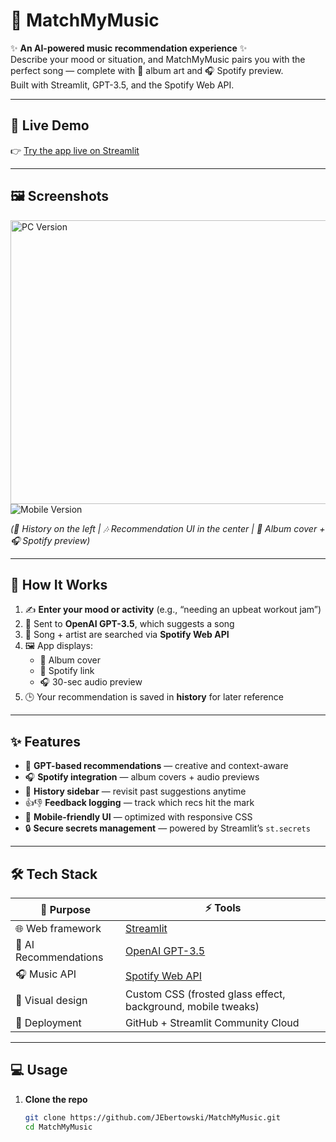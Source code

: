 # 🎵 MatchMyMusic  

✨ **An AI-powered music recommendation experience** ✨  
Describe your mood or situation, and MatchMyMusic pairs you with the perfect song — complete with 🎨 album art and 🎧 Spotify preview.  
Built with Streamlit, GPT-3.5, and the Spotify Web API.  

---

## 🚀 Live Demo  
👉 [Try the app live on Streamlit](https://matchmymusic.streamlit.app)  

---

## 🖼️ Screenshots
<img width="986" height="454" alt="PC Version" src="https://github.com/user-attachments/assets/880506e3-bd8a-49e1-83bd-113549ef07b0" /> ![Mobile Version](https://github.com/user-attachments/assets/6556d238-f6ed-4335-849b-4f724cbaad78)




*(📜 History on the left | 🎶 Recommendation UI in the center | 🎨 Album cover + 🎧 Spotify preview)*  

---

## 🔎 How It Works  

1. ✍️ **Enter your mood or activity** (e.g., “needing an upbeat workout jam”)  
2. 🤖 Sent to **OpenAI GPT-3.5**, which suggests a song  
3. 🎼 Song + artist are searched via **Spotify Web API**  
4. 🖼️ App displays:  
   - 🎨 Album cover  
   - 🔗 Spotify link  
   - 🎧 30-sec audio preview  
5. 🕒 Your recommendation is saved in **history** for later reference  

---

## ✨ Features  

- 🤖 **GPT-based recommendations** — creative and context-aware  
- 🎧 **Spotify integration** — album covers + audio previews  
- 📜 **History sidebar** — revisit past suggestions anytime  
- 👍👎 **Feedback logging** — track which recs hit the mark  
- 📱 **Mobile-friendly UI** — optimized with responsive CSS  
- 🔒 **Secure secrets management** — powered by Streamlit’s `st.secrets`  

---

## 🛠️ Tech Stack  

| 🔧 Purpose            | ⚡ Tools                                                                 |
|-----------------------|-------------------------------------------------------------------------|
| 🌐 Web framework      | [Streamlit](https://streamlit.io/)                                      |
| 🤖 AI Recommendations | [OpenAI GPT-3.5](https://openai.com/)                                   |
| 🎧 Music API          | [Spotify Web API](https://developer.spotify.com/documentation/web-api/) |
| 🎨 Visual design      | Custom CSS (frosted glass effect, background, mobile tweaks)            |
| 🚀 Deployment         | GitHub + Streamlit Community Cloud                                     |

---

## 💻 Usage  

1. **Clone the repo**  
   ```bash
   git clone https://github.com/JEbertowski/MatchMyMusic.git
   cd MatchMyMusic
